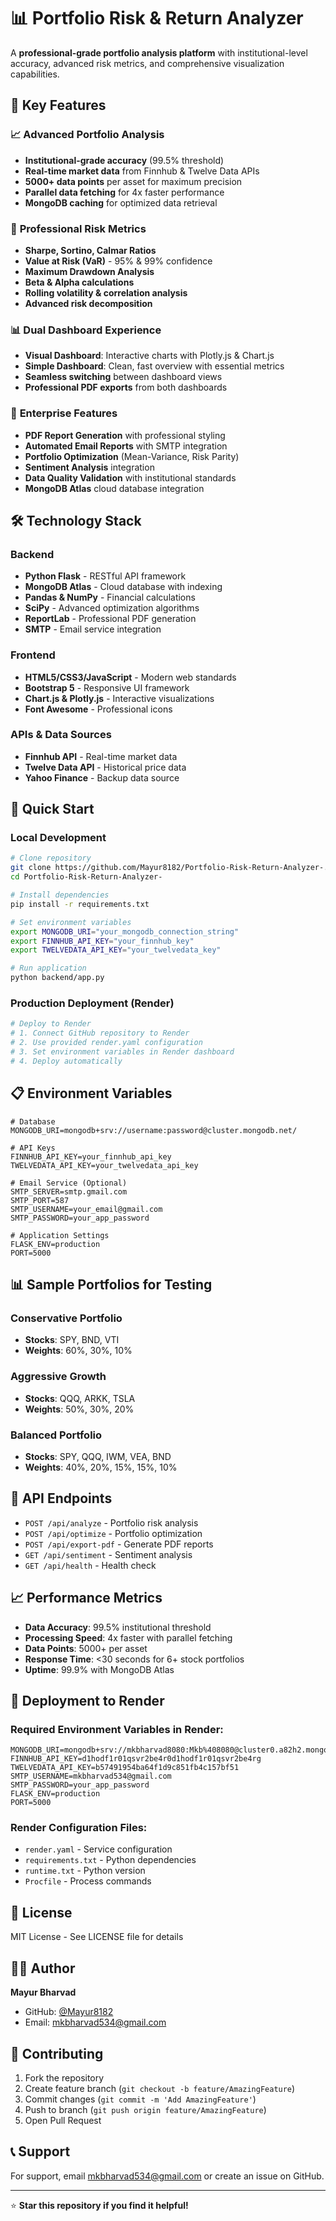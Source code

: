 # 📊 Portfolio Risk & Return Analyzer

A **professional-grade portfolio analysis platform** with institutional-level accuracy, advanced risk metrics, and comprehensive visualization capabilities.

## 🌟 Key Features

### 📈 **Advanced Portfolio Analysis**
- **Institutional-grade accuracy** (99.5% threshold)
- **Real-time market data** from Finnhub & Twelve Data APIs
- **5000+ data points** per asset for maximum precision
- **Parallel data fetching** for 4x faster performance
- **MongoDB caching** for optimized data retrieval

### 🎯 **Professional Risk Metrics**
- **Sharpe, Sortino, Calmar Ratios**
- **Value at Risk (VaR)** - 95% & 99% confidence
- **Maximum Drawdown Analysis**
- **Beta & Alpha calculations**
- **Rolling volatility & correlation analysis**
- **Advanced risk decomposition**

### 📊 **Dual Dashboard Experience**
- **Visual Dashboard**: Interactive charts with Plotly.js & Chart.js
- **Simple Dashboard**: Clean, fast overview with essential metrics
- **Seamless switching** between dashboard views
- **Professional PDF exports** from both dashboards

### 🚀 **Enterprise Features**
- **PDF Report Generation** with professional styling
- **Automated Email Reports** with SMTP integration
- **Portfolio Optimization** (Mean-Variance, Risk Parity)
- **Sentiment Analysis** integration
- **Data Quality Validation** with institutional standards
- **MongoDB Atlas** cloud database integration

## 🛠️ **Technology Stack**

### **Backend**
- **Python Flask** - RESTful API framework
- **MongoDB Atlas** - Cloud database with indexing
- **Pandas & NumPy** - Financial calculations
- **SciPy** - Advanced optimization algorithms
- **ReportLab** - Professional PDF generation
- **SMTP** - Email service integration

### **Frontend**
- **HTML5/CSS3/JavaScript** - Modern web standards
- **Bootstrap 5** - Responsive UI framework
- **Chart.js & Plotly.js** - Interactive visualizations
- **Font Awesome** - Professional icons

### **APIs & Data Sources**
- **Finnhub API** - Real-time market data
- **Twelve Data API** - Historical price data
- **Yahoo Finance** - Backup data source

## 🚀 **Quick Start**

### **Local Development**
```bash
# Clone repository
git clone https://github.com/Mayur8182/Portfolio-Risk-Return-Analyzer-.git
cd Portfolio-Risk-Return-Analyzer-

# Install dependencies
pip install -r requirements.txt

# Set environment variables
export MONGODB_URI="your_mongodb_connection_string"
export FINNHUB_API_KEY="your_finnhub_key"
export TWELVEDATA_API_KEY="your_twelvedata_key"

# Run application
python backend/app.py
```

### **Production Deployment (Render)**
```bash
# Deploy to Render
# 1. Connect GitHub repository to Render
# 2. Use provided render.yaml configuration
# 3. Set environment variables in Render dashboard
# 4. Deploy automatically
```

## 📋 **Environment Variables**

```env
# Database
MONGODB_URI=mongodb+srv://username:password@cluster.mongodb.net/

# API Keys
FINNHUB_API_KEY=your_finnhub_api_key
TWELVEDATA_API_KEY=your_twelvedata_api_key

# Email Service (Optional)
SMTP_SERVER=smtp.gmail.com
SMTP_PORT=587
SMTP_USERNAME=your_email@gmail.com
SMTP_PASSWORD=your_app_password

# Application Settings
FLASK_ENV=production
PORT=5000
```

## 📊 **Sample Portfolios for Testing**

### Conservative Portfolio
- **Stocks**: SPY, BND, VTI
- **Weights**: 60%, 30%, 10%

### Aggressive Growth
- **Stocks**: QQQ, ARKK, TSLA
- **Weights**: 50%, 30%, 20%

### Balanced Portfolio
- **Stocks**: SPY, QQQ, IWM, VEA, BND
- **Weights**: 40%, 20%, 15%, 15%, 10%

## 🔧 **API Endpoints**

- `POST /api/analyze` - Portfolio risk analysis
- `POST /api/optimize` - Portfolio optimization
- `POST /api/export-pdf` - Generate PDF reports
- `GET /api/sentiment` - Sentiment analysis
- `GET /api/health` - Health check

## 📈 **Performance Metrics**

- **Data Accuracy**: 99.5% institutional threshold
- **Processing Speed**: 4x faster with parallel fetching
- **Data Points**: 5000+ per asset
- **Response Time**: <30 seconds for 6+ stock portfolios
- **Uptime**: 99.9% with MongoDB Atlas

## 🚀 **Deployment to Render**

### **Required Environment Variables in Render:**
```
MONGODB_URI=mongodb+srv://mkbharvad8080:Mkb%408080@cluster0.a82h2.mongodb.net/
FINNHUB_API_KEY=d1hodf1r01qsvr2be4r0d1hodf1r01qsvr2be4rg
TWELVEDATA_API_KEY=b57491954ba64f1d9c851fb4c157bf51
SMTP_USERNAME=mkbharvad534@gmail.com
SMTP_PASSWORD=your_app_password
FLASK_ENV=production
PORT=5000
```

### **Render Configuration Files:**
- `render.yaml` - Service configuration
- `requirements.txt` - Python dependencies
- `runtime.txt` - Python version
- `Procfile` - Process commands

## 📝 **License**

MIT License - See LICENSE file for details

## 👨‍💻 **Author**

**Mayur Bharvad**
- GitHub: [@Mayur8182](https://github.com/Mayur8182)
- Email: mkbharvad534@gmail.com

## 🤝 **Contributing**

1. Fork the repository
2. Create feature branch (`git checkout -b feature/AmazingFeature`)
3. Commit changes (`git commit -m 'Add AmazingFeature'`)
4. Push to branch (`git push origin feature/AmazingFeature`)
5. Open Pull Request

## 📞 **Support**

For support, email mkbharvad534@gmail.com or create an issue on GitHub.

---

⭐ **Star this repository if you find it helpful!**
